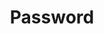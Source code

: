---
title: Password
tags: ["password", "security", "login", "encryption", "access", "protection", "authentication"]
icon: password
svg: '<svg xmlns="http://www.w3.org/2000/svg" width="24" height="24" fill="none" viewBox="0 0 24 24" stroke-width="1.5" stroke-linecap="round" stroke-linejoin="round" stroke="currentColor"><path d="m13.5 9-3 6m0-6 3 6m-3.75-3h4.5m-7.5-3-3 6m0-6 3 6M3 12h4.5m12.75-3-3 6m0-6 3 6m-3.75-3H21"/></svg>'
---